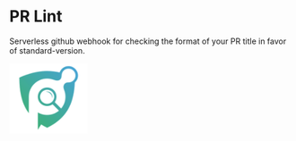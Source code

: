 # PR Lint

Serverless github webhook for checking the format of your PR title in favor of standard-version.

![logo](./logo.png)

